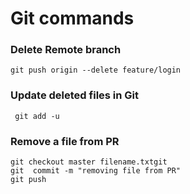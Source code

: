 # Git commands

### Delete Remote branch

```
git push origin --delete feature/login
```

### Update deleted files in Git

```
 git add -u 
```

### Remove a file from PR

```
git checkout master filename.txtgit
git  commit -m "removing file from PR"
git push
```
